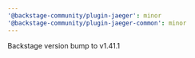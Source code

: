 ```yaml
---
'@backstage-community/plugin-jaeger': minor
'@backstage-community/plugin-jaeger-common': minor
---
```


Backstage version bump to v1.41.1
